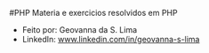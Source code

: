 #PHP
Materia e exercicios resolvidos em PHP
* Feito por: Geovanna da S. Lima
* LinkedIn: www.linkedin.com/in/geovanna-s-lima
 
